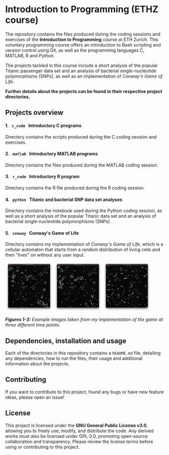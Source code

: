 # Introduction to Programming (ETHZ course)
The repository contains the files produced during the coding sessions and exercises of the **Introduction to Programming** course at ETH Zurich. This voluntary programming course offers an introduction to Bash scripting and version control using Git, as well as the programming languages C, MATLAB, R and Python.

The projects tackled in this course include a short analysis of the popular Titanic passenger data set and an analysis of bacterial single-nucleotide polymorphisms (SNPs), as well as an implementation of *Conway's Game of Life*.

**Further details about the projects can be found in their respective project directories.**

## Projects overview

#### 1. &nbsp; `c_code` &nbsp; Introductory C programs
Directory contains the scripts produced during the C coding session and exercises.

#### 2. &nbsp; `matlab` &nbsp; Introductory MATLAB programs
Directory contains the files produced during the MATLAB coding session.

#### 3. &nbsp; `r_code` &nbsp; Introductory R program
Directory contains the R file produced during the R coding session.

#### 4. &nbsp; `python` &nbsp; Titanic and bacterial SNP data set analyses
Directory contains the notebook used during the Python coding session, as well as a short analysis of the popular Titanic data set and an analysis of bacterial single-nucleotide polymorphisms (SNPs).

#### 5. &nbsp; `conway` &nbsp; Conway's Game of Life
Directory contains my implementation of *Conway's Game of Life*, which is a cellular automaton that starts from a random distribution of living cells and then "lives" on without any user input.

<div style="white-space: nowrap;">
  <img src="conway/examples/example1.png" alt="Game window example #1" style="width: 30%; display: inline-block;">
  <img src="conway/examples/example2.png" alt="Game window example #2" style="width: 30%; display: inline-block;">
  <img src="conway/examples/example3.png" alt="Game window example #3" style="width: 30%; display: inline-block;">
</div>

***Figures 1-3:** Example images taken from my implementation of the game at three different time points.*

## Dependencies, installation and usage
Each of the directories in this repository contains a `README.md` file, detailing any dependencies, how to run the files, their usage and additional information about the projects.

## Contributing
If you want to contribute to this project, found any bugs or have new feature ideas, please open an issue!

## License
This project is licensed under the **GNU General Public License v3.0**, allowing you to freely use, modify, and distribute the code. Any derived works must also be licensed under GPL-3.0, promoting open-source collaboration and transparency. Please review the license terms before using or contributing to this project.
